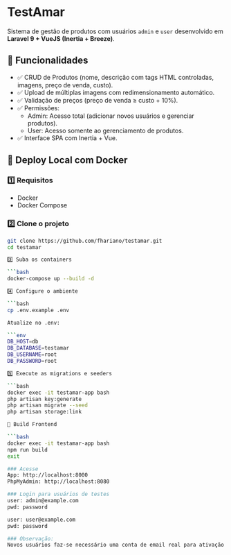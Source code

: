 # TestAmar

Sistema de gestão de produtos com usuários `admin` e `user` desenvolvido em **Laravel 9 + VueJS (Inertia + Breeze)**.

## 🚀 Funcionalidades

- ✅ CRUD de Produtos (nome, descrição com tags HTML controladas, imagens, preço de venda, custo).
- ✅ Upload de múltiplas imagens com redimensionamento automático.
- ✅ Validação de preços (preço de venda ≥ custo + 10%).
- ✅ Permissões: 
  - Admin: Acesso total (adicionar novos usuários e gerenciar produtos).
  - User: Acesso somente ao gerenciamento de produtos.
- ✅ Interface SPA com Inertia + Vue.

## 🐳 Deploy Local com Docker

### 1️⃣ Requisitos

- Docker
- Docker Compose

### 2️⃣ Clone o projeto

```bash
git clone https://github.com/fhariano/testamar.git
cd testamar

3️⃣ Suba os containers

```bash
docker-compose up --build -d

4️⃣ Configure o ambiente

```bash
cp .env.example .env

Atualize no .env:

```env
DB_HOST=db
DB_DATABASE=testamar
DB_USERNAME=root
DB_PASSWORD=root

5️⃣ Execute as migrations e seeders

```bash
docker exec -it testamar-app bash
php artisan key:generate
php artisan migrate --seed
php artisan storage:link

🎨 Build Frontend

```bash
docker exec -it testamar-app bash
npm run build
exit

### Acesse
App: http://localhost:8000
PhpMyAdmin: http://localhost:8080

### Login para usuários de testes
user: admin@example.com
pwd: password

user: user@example.com
pwd: password

### Observação:
Novos usuários faz-se necessário uma conta de email real para ativação da conta e acesso!
